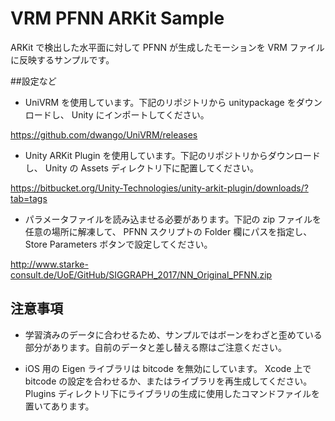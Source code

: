 ﻿# VRM PFNN ARKit Sample

ARKit で検出した水平面に対して PFNN が生成したモーションを VRM ファイルに反映するサンプルです。

##設定など
- UniVRM を使用しています。下記のリポジトリから unitypackage をダウンロードし、 Unity にインポートしてください。

https://github.com/dwango/UniVRM/releases

- Unity ARKit Plugin を使用しています。下記のリポジトリからダウンロードし、 Unity の Assets ディレクトリ下に配置してください。

https://bitbucket.org/Unity-Technologies/unity-arkit-plugin/downloads/?tab=tags

- パラメータファイルを読み込ませる必要があります。下記の zip ファイルを任意の場所に解凍して、 PFNN スクリプトの Folder 欄にパスを指定し、 Store Parameters ボタンで設定してください。

http://www.starke-consult.de/UoE/GitHub/SIGGRAPH_2017/NN_Original_PFNN.zip

## 注意事項
- 学習済みのデータに合わせるため、サンプルではボーンをわざと歪めている部分があります。自前のデータと差し替える際はご注意ください。

- iOS 用の Eigen ライブラリは bitcode を無効にしています。 Xcode 上で bitcode の設定を合わせるか、またはライブラリを再生成してください。 Plugins ディレクトリ下にライブラリの生成に使用したコマンドファイルを置いてあります。

